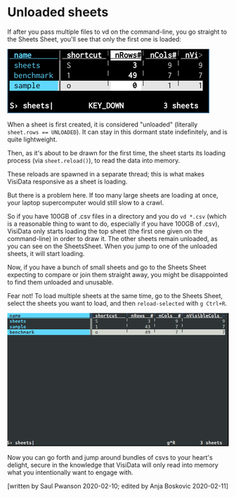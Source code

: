 # Unloaded sheets

If after you pass multiple files to vd on the command-line, you go straight to the Sheets Sheet, you'll see that only the first one is loaded:

![unloaded](/blog/assets/2020-unloaded-screenshot-1.png)

When a sheet is first created, it is considered "unloaded" (literally `sheet.rows == UNLOADED`).
It can stay in this dormant state indefinitely, and is quite lightweight.

Then, as it's about to be drawn for the first time, the sheet starts its loading process (via `sheet.reload()`), to read the data into memory.

These reloads are spawned in a separate thread; this is what makes VisiData responsive as a sheet is loading.

But there is a problem here.  If too many large sheets are loading at once, your laptop supercomputer would still slow to a crawl.

So if you have 100GB of .csv files in a directory and you do `vd *.csv` (which is a reasonable thing to want to do, especially if you have 100GB of .csv), VisiData only starts loading the top sheet (the first one given on the command-line) in order to draw it.  The other sheets remain unloaded, as you can see on the SheetsSheet.  When you jump to one of the unloaded sheets, it will start loading.

Now, if you have a bunch of small sheets and go to the Sheets Sheet expecting to compare or join them straight away, you might be disappointed to find them unloaded and unusable.

Fear not!  To load multiple sheets at the same time, go to the Sheets Sheet, select the sheets you want to load, and then `reload-selected` with `g Ctrl+R`.

![loaded](/blog/assets/2020-unloaded-screenshot-2.png)

Now you can go forth and jump around bundles of csvs to your heart's delight, secure in the knowledge that VisiData will only read into memory what you intentionally want to engage with.


[written by Saul Pwanson 2020-02-10; edited by Anja Boskovic 2020-02-11]
